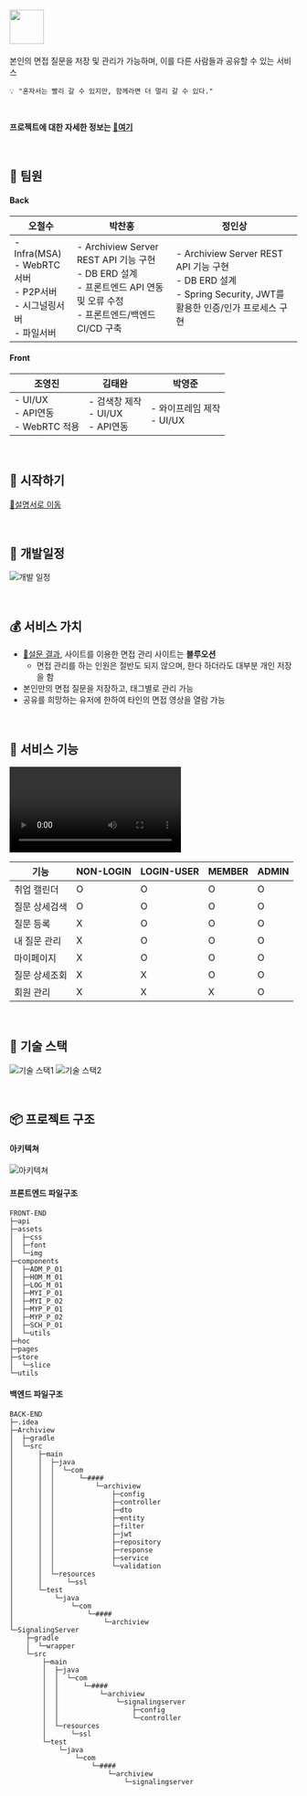 # <img src="Readme/symbolLogo-removebg-preview.png" height="60">

본인의 면접 질문을 저장 및 관리가 가능하며, 이를 다른 사람들과 공유할 수 있는 서비스

```
💡 "혼자서는 빨리 갈 수 있지만, 함께라면 더 멀리 갈 수 있다."
```

<br>

**프로젝트에 대한 자세한 정보는 [🔗여기](https://www.notion.so/ArchiVIEW-f80411bf395f423a83470e3752959183)**

<br>

## 👦 팀원

#### Back

| 오철수                                                                        | 박찬홍                                                                                                                         | 정인상                                |
| ----------------------------------------------------------------------------- | ------------------------------------------------------------------------------------------------------------------------------ | ------------------------------------- |
| - Infra(MSA)<br> - WebRTC서버<br> - P2P서버<br> - 시그널링서버<br> - 파일서버 | - Archiview Server REST API 기능 구현<br> - DB ERD 설계<br>- 프론트엔드 API 연동 및 오류 수정<br> - 프론트엔드/백엔드 CI/CD 구축 | - Archiview Server REST API 기능 구현<br> - DB ERD 설계<br> - Spring Security, JWT를 활용한 인증/인가 프로세스 구현 |

#### Front

| 조영진                                | 김태완                                  | 박영준                       |
| ------------------------------------- | --------------------------------------- | ---------------------------- |
| - UI/UX<br>- API연동<br>- WebRTC 적용 | - 검색창 제작<br> - UI/UX<br> - API연동 | - 와이프레임 제작<br>- UI/UX |

<br>

## 🚩 시작하기

[🔗설명서로 이동](exec/README.md)

<br>

## 📅 개발일정

![개발 일정](Readme/개발일정.PNG)

<br>

## 💰 서비스 가치

- [🔗설문 결과](https://leeward-letter-425.notion.site/256e4cf5a94e4b3cab78c7bac1204b3d), 사이트를 이용한 면접 관리 사이트는 **블루오션**
  - 면접 관리를 하는 인원은 절반도 되지 않으며, 한다 하더라도 대부분 개인 저장을 함
- 본인만의 면접 질문을 저장하고, 태그별로 관리 가능
- 공유를 희망하는 유저에 한하여 타인의 면접 영상을 열람 가능

<br>

## 🔧 서비스 기능

![](Readme/Archiview_PT.mp4)

| 기능          | NON-LOGIN | LOGIN-USER | MEMBER | ADMIN |
| ------------- | --------- | ---------- | ------ | ----- |
| 취업 캘린더   | O         | O          | O      | O     |
| 질문 상세검색 | O         | O          | O      | O     |
| 질문 등록     | X         | O          | O      | O     |
| 내 질문 관리  | X         | O          | O      | O     |
| 마이페이지    | X         | O          | O      | O     |
| 질문 상세조회 | X         | X          | O      | O     |
| 회원 관리     | X         | X          | X      | O     |

<br>

## 🧰 기술 스택

![기술 스택1](Readme/기술스택_1.PNG)
![기술 스택2](Readme/기술스택_2.PNG)

<br>

## 📦 프로젝트 구조

#### 아키텍쳐

![아키텍쳐](Readme/archiview_아키텍쳐.JPG)

#### 프론트엔드 파일구조

```
FRONT-END
├─api
├─assets
│  ├─css
│  ├─font
│  └─img
├─components
│  ├─ADM_P_01
│  ├─HOM_M_01
│  ├─LOG_M_01
│  ├─MYI_P_01
│  ├─MYI_P_02
│  ├─MYP_P_01
│  ├─MYP_P_02
│  ├─SCH_P_01
│  └─utils
├─hoc
├─pages
├─store
│  └─slice
└─utils
```

#### 백엔드 파일구조

```
BACK-END
├─.idea
├─Archiview
│  ├─gradle
│  └─src
│      ├─main
│      │  ├─java
│      │  │  └─com
│      │  │      └─####
│      │  │          └─archiview
│      │  │              ├─config
│      │  │              ├─controller
│      │  │              ├─dto
│      │  │              ├─entity
│      │  │              ├─filter
│      │  │              ├─jwt
│      │  │              ├─repository
│      │  │              ├─response
│      │  │              ├─service
│      │  │              └─validation
│      │  └─resources
│      │      └─ssl
│      └─test
│          └─java
│              └─com
│                  └─####
│                      └─archiview
└─SignalingServer
    ├─gradle
    │  └─wrapper
    └─src
        ├─main
        │  ├─java
        │  │  └─com
        │  │      └─####
        │  │          └─archiview
        │  │              └─signalingserver
        │  │                  ├─config
        │  │                  └─controller
        │  └─resources
        │      └─ssl
        └─test
            └─java
                └─com
                    └─####
                        └─archiview
                            └─signalingserver

```
